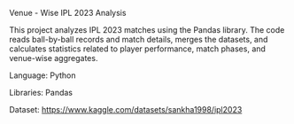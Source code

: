 Venue - Wise IPL 2023 Analysis 

This project analyzes IPL 2023 matches using the Pandas library. The code reads ball-by-ball records and match details, merges the datasets, and calculates statistics related to player performance, match phases, and venue-wise aggregates. 

Language: Python

Libraries: Pandas

Dataset: https://www.kaggle.com/datasets/sankha1998/ipl2023




